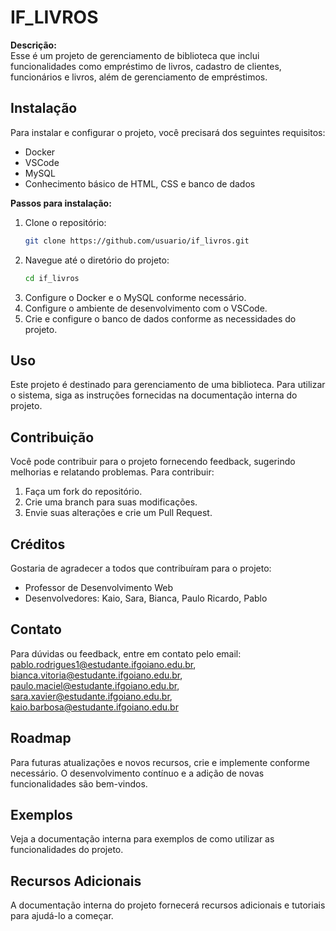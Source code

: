 # IF_LIVROS

**Descrição:**  
Esse é um projeto de gerenciamento de biblioteca que inclui funcionalidades como empréstimo de livros, cadastro de clientes, funcionários e livros, além de gerenciamento de empréstimos.

## Instalação

Para instalar e configurar o projeto, você precisará dos seguintes requisitos:

- Docker
- VSCode
- MySQL
- Conhecimento básico de HTML, CSS e banco de dados

**Passos para instalação:**

1. Clone o repositório:
    ```sh
    git clone https://github.com/usuario/if_livros.git
    ```
2. Navegue até o diretório do projeto:
    ```sh
    cd if_livros
    ```
3. Configure o Docker e o MySQL conforme necessário.
4. Configure o ambiente de desenvolvimento com o VSCode.
5. Crie e configure o banco de dados conforme as necessidades do projeto.

## Uso

Este projeto é destinado para gerenciamento de uma biblioteca. Para utilizar o sistema, siga as instruções fornecidas na documentação interna do projeto.

## Contribuição

Você pode contribuir para o projeto fornecendo feedback, sugerindo melhorias e relatando problemas. Para contribuir:

1. Faça um fork do repositório.
2. Crie uma branch para suas modificações.
3. Envie suas alterações e crie um Pull Request.

## Créditos

Gostaria de agradecer a todos que contribuíram para o projeto:

- Professor de Desenvolvimento Web
- Desenvolvedores: Kaio, Sara, Bianca, Paulo Ricardo, Pablo

## Contato

Para dúvidas ou feedback, entre em contato pelo email: [pablo.rodrigues1@estudante.ifgoiano.edu.br](mailto:pablo.rodrigues1@estudante.ifgoiano.edu.br),
[bianca.vitoria@estudante.ifgoiano.edu.br](mailto:bianca.vitoria@estudante.ifgoiano.edu.br),
[paulo.maciel@estudante.ifgoiano.edu.br](mailto:paulo.maciel@estudante.ifgoiano.edu.br),
[sara.xavier@estudante.ifgoiano.edu.br](mailto:sara.xavier@estudante.ifgoiano.edu.br),
[kaio.barbosa@estudante.ifgoiano.edu.br](mailto:kaio.barbosa@estudante.ifgoiano.edu.br)


## Roadmap

Para futuras atualizações e novos recursos, crie e implemente conforme necessário. O desenvolvimento contínuo e a adição de novas funcionalidades são bem-vindos.

## Exemplos

Veja a documentação interna para exemplos de como utilizar as funcionalidades do projeto.

## Recursos Adicionais

A documentação interna do projeto fornecerá recursos adicionais e tutoriais para ajudá-lo a começar.
